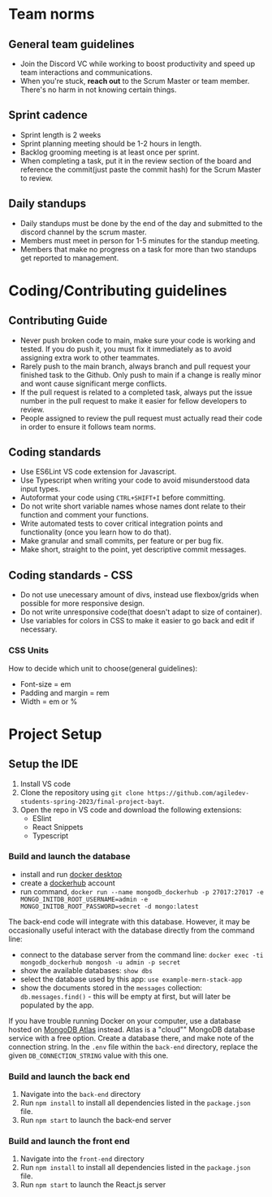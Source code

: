 # Team norms
## General team guidelines
- Join the Discord VC while working to boost productivity and speed up team interactions and communications.
- When you're stuck, **reach out** to the Scrum Master or team member. There's no harm in not knowing certain things.
## Sprint cadence
- Sprint length is 2 weeks
- Sprint planning meeting should be 1-2 hours in length.
- Backlog grooming meeting is at least once per sprint.
- When completing a task, put it in the review section of the board and reference the commit(just paste the commit hash) for the Scrum Master to review.
## Daily standups
- Daily standups must be done by the end of the day and submitted to the discord channel by the scrum master.
- Members must meet in person for 1-5 minutes for the standup meeting.
- Members that make no progress on a task for more than two standups get reported to management.

# Coding/Contributing guidelines
## Contributing Guide
- Never push broken code to main, make sure your code is working and tested. If you do push it, you must fix it immediately as to avoid assigning extra work to other teammates.
- Rarely push to the main branch, always branch and pull request your finished task to the Github. Only push to main if a change is really minor and wont cause significant merge conflicts.
- If the pull request is related to a completed task, always put the issue number in the pull request to make it easier for fellow developers to review.
- People assigned to review the pull request must actually read their code in order to ensure it follows team norms.

## Coding standards
- Use ES6Lint VS code extension for Javascript.
- Use Typescript when writing your code to avoid misunderstood data input types.
- Autoformat your code using `CTRL+SHIFT+I` before committing.  
- Do not write short variable names whose names dont relate to their function and comment your functions.
- Write automated tests to cover critical integration points and functionality (once you learn how to do that).
- Make granular and small commits, per feature or per bug fix.
- Make short, straight to the point, yet descriptive commit messages.

## Coding standards - CSS
- Do not use unecessary amount of divs, instead use flexbox/grids when possible for more responsive design.
- Do not write unresponsive code(that doesn't adapt to size of container).
- Use variables for colors in CSS to make it easier to go back and edit if necessary.
### CSS Units
How to decide which unit to choose(general guidelines):
- Font-size = em
- Padding and margin = rem
- Width = em or %


# Project Setup

## Setup the IDE
1. Install VS code
2.  Clone the repository using `git clone https://github.com/agiledev-students-spring-2023/final-project-bayt`.
3.  Open the repo in VS code and download the following extensions:
    - ESlint
    - React Snippets
    - Typescript

### Build and launch the database

- install and run [docker desktop](https://www.docker.com/get-started)
- create a [dockerhub](https://hub.docker.com/signup) account
- run command, `docker run --name mongodb_dockerhub -p 27017:27017 -e MONGO_INITDB_ROOT_USERNAME=admin -e MONGO_INITDB_ROOT_PASSWORD=secret -d mongo:latest`

The back-end code will integrate with this database. However, it may be occasionally useful interact with the database directly from the command line:

- connect to the database server from the command line: `docker exec -ti mongodb_dockerhub mongosh -u admin -p secret`
- show the available databases: `show dbs`
- select the database used by this app: `use example-mern-stack-app`
- show the documents stored in the `messages` collection: `db.messages.find()` - this will be empty at first, but will later be populated by the app.

If you have trouble running Docker on your computer, use a database hosted on [MongoDB Atlas](https://www.mongodb.com/atlas) instead. Atlas is a "cloud"" MongoDB database service with a free option. Create a database there, and make note of the connection string. In the `.env` file within the `back-end` directory, replace the given `DB_CONNECTION_STRING` value with this one.

### Build and launch the back end

1. Navigate into the `back-end` directory
1. Run `npm install` to install all dependencies listed in the `package.json` file.
1. Run `npm start` to launch the back-end server

### Build and launch the front end

1. Navigate into the `front-end` directory
1. Run `npm install` to install all dependencies listed in the `package.json` file.
1. Run `npm start` to launch the React.js server
